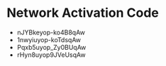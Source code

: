 # Network Activation Code
* nJYBkeyop-ko4B8qAw
* 1nwyiuyop-koTdsqAw
* Pqxb5uyop_Zy0BUqAw
* rHyn8uyop9JVeUsqAw